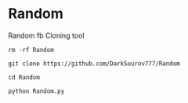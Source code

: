 # Random
Random fb Cloning tool
  


    rm -rf Random 

    git clone https://github.com/DarkSourov777/Random

    cd Random

    python Random.py

